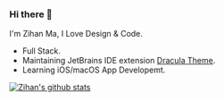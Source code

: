### Hi there 👋

I'm Zihan Ma, I Love Design & Code.

- Full Stack.
- Maintaining JetBrains IDE extension [Dracula Theme](https://github.com/dracula/jetbrains).
- Learning iOS/macOS App Developemt.

[![Zihan's github stats](https://github-readme-stats.vercel.app/api?username=WhiteVermouth&theme=material-palenight)](https://github.com/WhiteVermouth/github-readme-stats)
